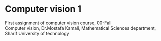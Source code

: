 # Computer vision 1
First assignment of computer vision course, 00-Fall </br>
Computer vision, Dr.Mostafa Kamali, Mathematical Sciences department, Sharif University of technology
